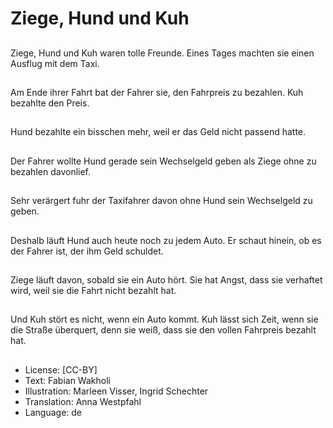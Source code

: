 # Ziege, Hund und Kuh

##
Ziege, Hund und Kuh waren tolle Freunde. Eines Tages machten sie einen Ausflug mit dem Taxi.

##
Am Ende ihrer Fahrt bat der Fahrer sie, den Fahrpreis zu bezahlen. Kuh bezahlte den Preis.

##
Hund bezahlte ein bisschen mehr, weil er das Geld nicht passend hatte.

##
Der Fahrer wollte Hund gerade sein Wechselgeld geben als Ziege ohne zu bezahlen davonlief.

##
Sehr verärgert fuhr der Taxifahrer davon ohne Hund sein Wechselgeld zu geben.

##
Deshalb läuft Hund auch heute noch zu jedem Auto. Er schaut hinein, ob es der Fahrer ist, der ihm Geld schuldet.

##
Ziege läuft davon, sobald sie ein Auto hört. Sie hat Angst, dass sie verhaftet wird, weil sie die Fahrt nicht bezahlt hat.

##
Und Kuh stört es nicht, wenn ein Auto kommt. Kuh lässt sich Zeit, wenn sie die Straße überquert, denn sie weiß, dass sie den vollen Fahrpreis bezahlt hat.

##
* License: [CC-BY]
* Text: Fabian Wakholi
* Illustration: Marleen Visser, Ingrid Schechter
* Translation: Anna Westpfahl
* Language: de

